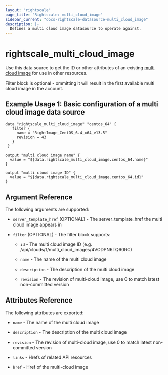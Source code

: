 ```yaml
---
layout: "rightscale"
page_title: "Rightscale: multi_cloud_image"
sidebar_current: "docs-rightscale-datasource-multi_cloud_image"
description: |-
  Defines a multi cloud image datasource to operate against.
---
```


# rightscale_multi_cloud_image

Use this data source to get the ID or other attributes of an existing [multi cloud image](http://docs.rightscale.com/cm/dashboard/design/multicloud_images/) for use in other resources.

Filter block is optional - ommitting it will result in the first available multi cloud image in the account.

## Example Usage 1: Basic configuration of a multi cloud image data source

```hcl
data "rightscale_multi_cloud_image" "centos_64" {
   filter {
     name = "RightImage_CentOS_6.4_x64_v13.5"
     revision = 43
   }
 }

output "multi cloud image name" {
  value = "${data.rightscale_multi_cloud_image.centos_64.name}"
}

output "multi cloud image ID" {
  value = "${data.rightscale_multi_cloud_image.centos_64.id}"
}
```

## Argument Reference

The following arguments are supported:

* `server_template_href` (OPTIONAL) - The server_template_href the multi cloud image appears in

* `filter` (OPTIONAL) - The filter block supports:

  * `id` - The multi cloud image ID (e.g. /api/clouds/1/multi_cloud_images/4VODPN6TQ60RC)

  * `name` - The name of the multi cloud image

  * `description` - The description of the multi cloud image

  * `revision` - The revision of multi-cloud image, use 0 to match latest non-committed version


## Attributes Reference

The following attributes are exported:

* `name` - The name of the multi cloud image

* `description` - The description of the multi cloud image

* `revision` - The revision of multi-cloud image, use 0 to match latest non-committed version

* `links` - Hrefs of related API resources

* `href` - Href of the multi-cloud image